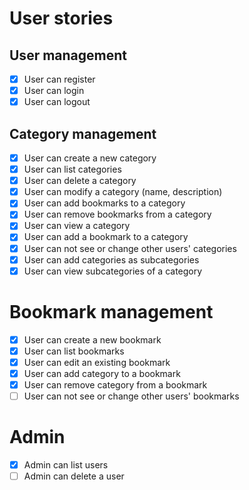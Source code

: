# User stories

## User management
- [x] User can register
- [x] User can login
- [x] User can logout

## Category management
- [x] User can create a new category
- [x] User can list categories
- [x] User can delete a category
- [x] User can modify a category (name, description)
- [x] User can add bookmarks to a category
- [x] User can remove bookmarks from a category
- [x] User can view a category
- [x] User can add a bookmark to a category
- [x] User can not see or change other users' categories
- [x] User can add categories as subcategories
- [x] User can view subcategories of a category

# Bookmark management
- [x] User can create a new bookmark
- [x] User can list bookmarks
- [x] User can edit an existing bookmark
- [x] User can add category to a bookmark
- [x] User can remove category from a bookmark
- [ ] User can not see or change other users' bookmarks

# Admin
- [x] Admin can list users
- [ ] Admin can delete a user
